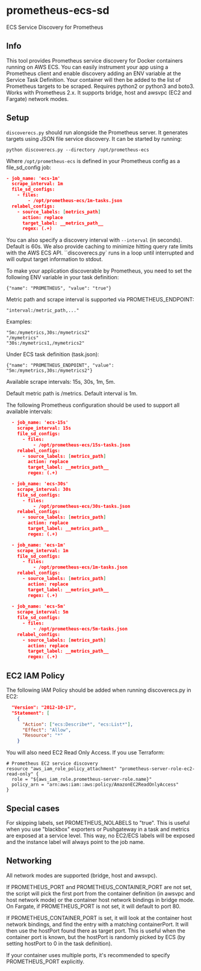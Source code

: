 # prometheus-ecs-sd
ECS Service Discovery for Prometheus

## Info
This tool provides Prometheus service discovery for Docker containers running on AWS ECS. You can easily instrument your app using a Prometheus
client and enable discovery adding an ENV variable at the Service Task Definition. Your container will then be added
to the list of Prometheus targets to be scraped. Requires python2 or python3 and boto3. Works with Prometheus 2.x. It supports bridge, host
and awsvpc (EC2 and Fargate) network modes.

## Setup
``discoverecs.py`` should run alongside the Prometheus server. It generates targets using JSON file service discovery. It can
be started by running:

``python discoverecs.py --directory /opt/prometheus-ecs`` 

Where ``/opt/prometheus-ecs`` is defined in your Prometheus config as a file_sd_config job:

```json
- job_name: 'ecs-1m'
  scrape_interval: 1m
  file_sd_configs:
    - files:
        - /opt/prometheus-ecs/1m-tasks.json
  relabel_configs:
    - source_labels: [metrics_path]
      action: replace
      target_label: __metrics_path__
      regex: (.+)
```

You can also specify a discovery interval with ``--interval`` (in seconds). Default is 60s. We also provide caching to minimize hitting query
rate limits with the AWS ECS API. ``discoverecs.py` runs in a loop until interrupted and will output target information to stdout.

To make your application discoverable by Prometheus, you need to set the following ENV variable in your task definition:

``{"name": "PROMETHEUS", "value": "true"}``

Metric path and scrape interval is supported via PROMETHEUS_ENDPOINT:

``"interval:/metric_path,..."``

Examples:

```
"5m:/mymetrics,30s:/mymetrics2"
"/mymetrics"
"30s:/mymetrics1,/mymetrics2"
```

Under ECS task definition (task.json):

``{"name": "PROMETHEUS_ENDPOINT", "value": "5m:/mymetrics,30s:/mymetrics2"}``

Available scrape intervals: 15s, 30s, 1m, 5m.

Default metric path is /metrics. Default interval is 1m.

The following Prometheus configuration should be used to support all available intervals:

```json
  - job_name: 'ecs-15s'
    scrape_interval: 15s
    file_sd_configs:
      - files:
          - /opt/prometheus-ecs/15s-tasks.json
    relabel_configs:
      - source_labels: [metrics_path]
        action: replace
        target_label: __metrics_path__
        regex: (.+)

  - job_name: 'ecs-30s'
    scrape_interval: 30s
    file_sd_configs:
      - files:
          - /opt/prometheus-ecs/30s-tasks.json
    relabel_configs:
      - source_labels: [metrics_path]
        action: replace
        target_label: __metrics_path__
        regex: (.+)

  - job_name: 'ecs-1m'
    scrape_interval: 1m
    file_sd_configs:
      - files:
          - /opt/prometheus-ecs/1m-tasks.json
    relabel_configs:
      - source_labels: [metrics_path]
        action: replace
        target_label: __metrics_path__
        regex: (.+)
        
  - job_name: 'ecs-5m'
    scrape_interval: 5m
    file_sd_configs:
      - files:
          - /opt/prometheus-ecs/5m-tasks.json
    relabel_configs:
      - source_labels: [metrics_path]
        action: replace
        target_label: __metrics_path__
        regex: (.+)
```
## EC2 IAM Policy

The following IAM Policy should be added when running discoverecs.py in EC2:

```JSON
  "Version": "2012-10-17",
  "Statement": [
    {
      "Action": ["ecs:Describe*", "ecs:List*"],
      "Effect": "Allow",
      "Resource": "*"
    }
```

You will also need EC2 Read Only Access. If you use Terraform:

```hcl
# Prometheus EC2 service discovery
resource "aws_iam_role_policy_attachment" "prometheus-server-role-ec2-read-only" {
  role = "${aws_iam_role.prometheus-server-role.name}"
  policy_arn = "arn:aws:iam::aws:policy/AmazonEC2ReadOnlyAccess"
}
```

## Special cases
For skipping labels, set PROMETHEUS_NOLABELS to "true".
This is useful when you use "blackbox" exporters or Pushgateway in a task
and metrics are exposed at a service level. This way, no EC2/ECS labels
will be exposed and the instance label will always point to the job name.

## Networking

All network modes are supported (bridge, host and awsvpc).

If PROMETHEUS_PORT and PROMETHEUS_CONTAINER_PORT are not set, the script will pick the first port from the container
definition (in awsvpc and host network mode) or the container host network bindings
in bridge mode. On Fargate, if PROMETHEUS_PORT is not set, it will default to port 80.

If PROMETHEUS_CONTAINER_PORT is set, it will look at the container host network bindings, and find the entry with a matching containerPort. It will then use the hostPort found there as target port.
This is useful when the container port is known, but the hostPort is randomly picked by ECS (by setting hostPort to 0 in the task definition).

If your container uses multiple ports, it's recommended to specify PROMETHEUS_PORT explicitly.
